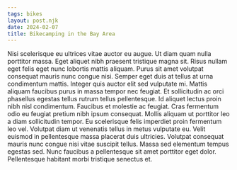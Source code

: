```yaml
---
tags: bikes
layout: post.njk
date: 2024-02-07
title: Bikecamping in the Bay Area
---
```


Nisi scelerisque eu ultrices vitae auctor eu augue. Ut diam quam nulla porttitor massa. Eget aliquet nibh praesent tristique magna sit. Risus nullam eget felis eget nunc lobortis mattis aliquam. Purus sit amet volutpat consequat mauris nunc congue nisi. Semper eget duis at tellus at urna condimentum mattis. Integer quis auctor elit sed vulputate mi. Mattis aliquam faucibus purus in massa tempor nec feugiat. Et sollicitudin ac orci phasellus egestas tellus rutrum tellus pellentesque. Id aliquet lectus proin nibh nisl condimentum. Faucibus et molestie ac feugiat. Cras fermentum odio eu feugiat pretium nibh ipsum consequat. Mollis aliquam ut porttitor leo a diam sollicitudin tempor. Eu scelerisque felis imperdiet proin fermentum leo vel. Volutpat diam ut venenatis tellus in metus vulputate eu. Velit euismod in pellentesque massa placerat duis ultricies. Volutpat consequat mauris nunc congue nisi vitae suscipit tellus. Massa sed elementum tempus egestas sed. Nunc faucibus a pellentesque sit amet porttitor eget dolor. Pellentesque habitant morbi tristique senectus et.